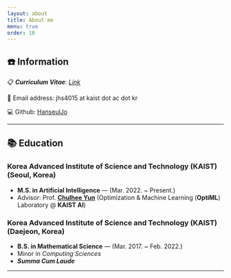 ```yaml
---
layout: about
title: About me
menu: true
order: 10
---
```




## ☎️ Information

📋 ***Curriculum Vitae***: [*Link*](https://drive.google.com/file/d/1ZRPiDGalCWusmb1mAe0D5XsjBD5ApDrF/view?usp=sharing)

📧 Email address: jhs4015 at kaist dot ac dot kr

💻 Github: [HanseulJo](https://github.com/HanseulJo)

---

## 📚 Education

### **Korea Advanced Institute of Science and Technology (KAIST)** (Seoul, Korea)

- **M.S. in Artificial Intelligence** — (Mar. 2022. ~ Present.)
- Advisor: Prof. [**Chulhee Yun**](https://chulheey.mit.edu) (Optimization & Machine Learning (**OptiML**) Laboratory @ **KAIST AI**)

### Korea Advanced Institute of Science and Technology (KAIST) (Daejeon, Korea)

- **B.S. in Mathematical Science** — (Mar. 2017. ~ Feb. 2022.)
- Minor in *Computing Sciences*
- ***Summa Cum Laude***

---
